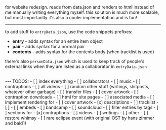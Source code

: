 for website redesign. 
reads from data.json and renders to html instead of me manually writing everything myself. 
this solution is much more scalable, but most importantly it's also a cooler implementation and is fun!

---
to add stuff to `entryData.json`, use the code snippets prefixes:
 - **entry** - adds syntax for an entire item object
 - **pair** - adds syntax for a normal pair
 - **contents** - adds syntax for the contents body (when tracklist is used)

there's also `personData.json` which is used to keep track of people's external links when they are listed as a collaborator in `entryData.json`

<br>  
---
TODOS:
- [ ] index everything
    - [ ] collaborators
    - [ ] music
    - [ ] contraptions
    - [ ] all videos
    - [ ] random other stuff (writings, shitposts, whatever other garbage)
- [ ] transfer files
    - [ ] cover artwork 
    - [ ] contraption downloads
    - [ ] html for site pages
    - [ ] associated media
- [ ] implement rendering for
    - [ ] cover artwork
    - [x] descriptions
    - [ ] tracklist 
    - [ ] 
    - [ ] embeds
        - [ ] bandcamp
        - [ ] soundcloud
- [ ] filter entries by tags
- [ ] sections for
    - [x] contraptions
    - [ ] videos
    - [ ] writings
    - [ ] other
- [ ] restore whimsy
- [ ] rare eclipse event (with original OST by hans zimmer and bald1)



